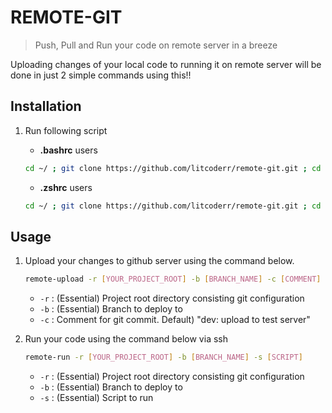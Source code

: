 # REMOTE-GIT
> Push, Pull and Run your code on remote server in a breeze

Uploading changes of your local code to running it on remote server will be done in just 2 simple commands using this!!

## Installation

1. Run following script
	- **.bashrc** users

	```bash
	cd ~/ ; git clone https://github.com/litcoderr/remote-git.git ; cd remote-git ; echo 'export PATH=$PATH:'$PWD'\nalias remote-run="remote-run.bash"\nalias remote-upload="remote-upload.bash"' >> ~/.bashrc ; cd ~/ ; source ~/.bashrc
	```
	
	- **.zshrc** users

	```bash
	cd ~/ ; git clone https://github.com/litcoderr/remote-git.git ; cd remote-git ; echo 'export PATH=$PATH:'$PWD'\nalias remote-run="remote-run.bash"\nalias remote-upload="remote-upload.bash"' >> ~/.zshrc ; cd ~/ ; source ~/.zshrc
	```

## Usage

1. Upload your changes to github server using the command below.
	
	```bash
	remote-upload -r [YOUR_PROJECT_ROOT] -b [BRANCH_NAME] -c [COMMENT]
	```
	- ```-r``` : (Essential) Project root directory consisting git configuration
	- ```-b``` : (Essential) Branch to deploy to
	- ```-c``` : Comment for git commit. Default) "dev: upload to test server"

2. Run your code using the command below via ssh

	```bash
	remote-run -r [YOUR_PROJECT_ROOT] -b [BRANCH_NAME] -s [SCRIPT]
	```
	- ```-r``` : (Essential) Project root directory consisting git configuration
	- ```-b``` : (Essential) Branch to deploy to
	- ```-s``` : (Essential) Script to run

